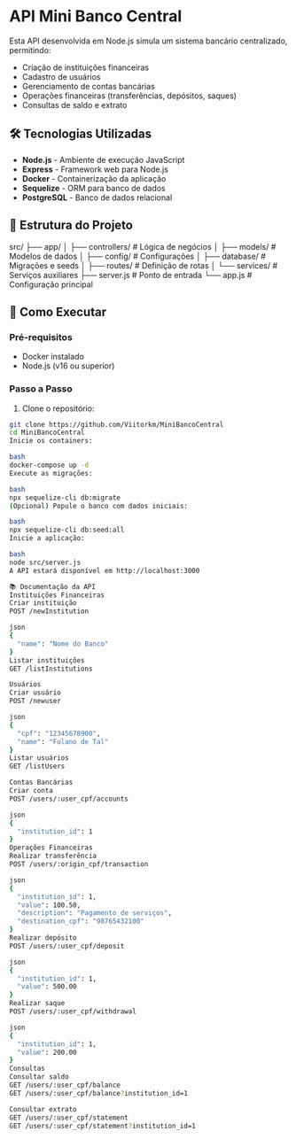# API Mini Banco Central

Esta API desenvolvida em Node.js simula um sistema bancário centralizado, permitindo:

- Criação de instituições financeiras
- Cadastro de usuários
- Gerenciamento de contas bancárias
- Operações financeiras (transferências, depósitos, saques)
- Consultas de saldo e extrato

## 🛠️ Tecnologias Utilizadas

- **Node.js** - Ambiente de execução JavaScript
- **Express** - Framework web para Node.js
- **Docker** - Containerização da aplicação
- **Sequelize** - ORM para banco de dados
- **PostgreSQL** - Banco de dados relacional

## 📂 Estrutura do Projeto

src/
├── app/
│ ├── controllers/ # Lógica de negócios
│ ├── models/ # Modelos de dados
│ ├── config/ # Configurações
│ ├── database/ # Migrações e seeds
│ ├── routes/ # Definição de rotas
│ └── services/ # Serviços auxiliares
├── server.js # Ponto de entrada
└── app.js # Configuração principal

## 🚀 Como Executar

### Pré-requisitos

- Docker instalado
- Node.js (v16 ou superior)

### Passo a Passo

1. Clone o repositório:

```bash
git clone https://github.com/Viitorkm/MiniBancoCentral
cd MiniBancoCentral
Inicie os containers:

bash
docker-compose up -d
Execute as migrações:

bash
npx sequelize-cli db:migrate
(Opcional) Popule o banco com dados iniciais:

bash
npx sequelize-cli db:seed:all
Inicie a aplicação:

bash
node src/server.js
A API estará disponível em http://localhost:3000

📚 Documentação da API
Instituições Financeiras
Criar instituição
POST /newInstitution

json
{
  "name": "Nome do Banco"
}
Listar instituições
GET /listInstitutions

Usuários
Criar usuário
POST /newuser

json
{
  "cpf": "12345678900",
  "name": "Fulano de Tal"
}
Listar usuários
GET /listUsers

Contas Bancárias
Criar conta
POST /users/:user_cpf/accounts

json
{
  "institution_id": 1
}
Operações Financeiras
Realizar transferência
POST /users/:origin_cpf/transaction

json
{
  "institution_id": 1,
  "value": 100.50,
  "description": "Pagamento de serviços",
  "destination_cpf": "98765432100"
}
Realizar depósito
POST /users/:user_cpf/deposit

json
{
  "institution_id": 1,
  "value": 500.00
}
Realizar saque
POST /users/:user_cpf/withdrawal

json
{
  "institution_id": 1,
  "value": 200.00
}
Consultas
Consultar saldo
GET /users/:user_cpf/balance
GET /users/:user_cpf/balance?institution_id=1

Consultar extrato
GET /users/:user_cpf/statement
GET /users/:user_cpf/statement?institution_id=1
```
